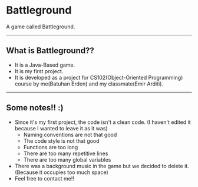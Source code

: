 # Battleground
A game called Battleground.

-----------------------
What is Battleground??
-----------------------
- It is a Java-Based game.
- It is my first project.
- It is developed as a project for CS102(Object-Oriented Programming) course by me(Batuhan Erden) and my classmate(Emir Arditi).

----------------
Some notes!! :)
----------------
- Since it's my first project, the code isn't a clean code. (I haven't edited it because I wanted to leave it as it was)
  * Naming conventions are not that good
  * The code style is not that good
  * Functions are too long
  * There are too many repetitive lines
  * There are too many global variables
- There was a background music in the game but we decided to delete it. (Because it occupies too much space)
- Feel free to contact me!!
